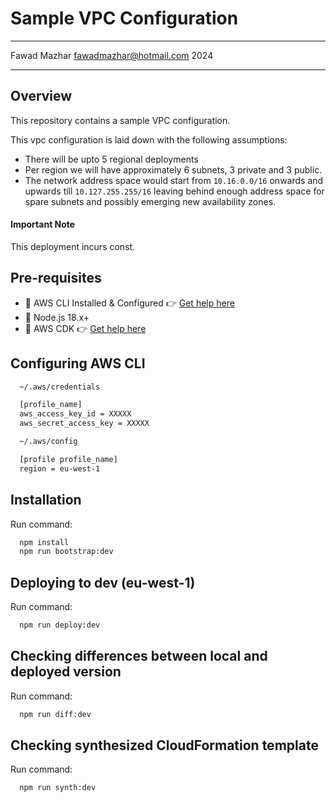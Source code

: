 # Sample VPC Configuration
---

Fawad Mazhar <fawadmazhar@hotmail.com> 2024

---

## Overview
This repository contains a sample VPC configuration.

This vpc configuration is laid down with the following assumptions:
 - There will be upto 5 regional deployments
 - Per region we will have approximately 6 subnets, 3 private and 3 public.
 - The network address space would start from `10.16.0.0/16` onwards and upwards till `10.127.255.255/16` leaving behind enough address space for spare subnets and possibly emerging new availability zones.


#### Important Note
This deployment incurs const.


## Pre-requisites
  - 🔧 AWS CLI Installed & Configured 👉 [Get help here](https://aws.amazon.com/cli/)
  - 🔧 Node.js 18.x+
  - 🔧 AWS CDK 👉 [Get help here](https://docs.aws.amazon.com/cdk/latest/guide/getting_started.html) 


## Configuring AWS CLI
```bash
  ~/.aws/credentials

  [profile_name]
  aws_access_key_id = XXXXX
  aws_secret_access_key = XXXXX
```

```bash
  ~/.aws/config

  [profile profile_name]
  region = eu-west-1
```


## Installation
Run command:
```bash
  npm install
  npm run bootstrap:dev
```


## Deploying to dev (eu-west-1)
Run command:
```bash
  npm run deploy:dev
```

## Checking differences between local and deployed version
Run command:
```bash
  npm run diff:dev
```

## Checking synthesized CloudFormation template
Run command:
```bash
  npm run synth:dev
```